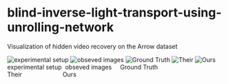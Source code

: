 # blind-inverse-light-transport-using-unrolling-network

Visualization of hidden video recovery on the Arrow dataset

<div style="display:inline-block">
  <img src="https://user-images.githubusercontent.com/75066519/236967818-77dee0ba-cc0b-45bf-b26b-7cc870ca1edb.png" alt="experimental setup",width="50",height="50">
  <img src="https://user-images.githubusercontent.com/75066519/236849741-9b5da7ec-3d9d-424b-b80f-2ea71293bb3d.gif" alt="obseved images">
  <img src="https://user-images.githubusercontent.com/75066519/236830676-e502e78e-3d0f-4712-a5e0-294b215c3590.gif" alt="Ground Truth">
  <img src="https://user-images.githubusercontent.com/75066519/236849938-c8e09389-8064-4df6-a8ca-5900b6ad6feb.gif" alt="Their">
  <img src="https://user-images.githubusercontent.com/75066519/236830797-ae8740c1-ae0a-4a11-afe7-180cfc6fc22e.gif" alt="Ours">
</div>
experimental setup&nbsp
obseved images&nbsp&nbsp&nbsp&nbsp
Ground Truth&nbsp&nbsp&nbsp&nbsp&nbsp&nbsp&nbsp&nbsp&nbsp&nbsp&nbsp&nbsp&nbsp&nbsp
Their&nbsp&nbsp&nbsp&nbsp&nbsp&nbsp&nbsp&nbsp&nbsp&nbsp&nbsp&nbsp&nbsp&nbsp&nbsp&nbsp&nbsp&nbsp&nbsp&nbsp&nbsp&nbsp&nbsp
Ours

<!-- <center class![Uploading experimental setup.png…]()
="half">
    <img src="https://user-images.githubusercontent.com/75066519/236849741-9b5da7ec-3d9d-424b-b80f-2ea71293bb3d.gif" width="128"/><img src="https://user-images.githubusercontent.com/75066519/236830676-e502e78e-3d0f-4712-a5e0-294b215c3590.gif" width="128"/><img src="https://user-images.githubusercontent.com/75066519/236849938-c8e09389-8064-4df6-a8ca-5900b6ad6feb.gif" width="128"/><img src="https://user-images.githubusercontent.com/75066519/236830797-ae8740c1-ae0a-4a11-afe7-180cfc6fc22e.gif" width="128"/>
</center> -->
<!-- ![experimental setup](https://user-images.githubusercontent.com/75066519/236967818-77dee0ba-cc0b-45bf-b26b-7cc870ca1edb.png)
[observe](https://user-images.githubusercontent.com/75066519/236849741-9b5da7ec-3d9d-424b-b80f-2ea71293bb3d.gif)
![gt1](https://user-images.githubusercontent.com/75066519/236830676-e502e78e-3d0f-4712-a5e0-294b215c3590.gif)  
![their1](https://user-images.githubusercontent.com/75066519/236849938-c8e09389-8064-4df6-a8ca-5900b6ad6feb.gif)
![our1](https://user-images.githubusercontent.com/75066519/236830797-ae8740c1-ae0a-4a11-afe7-180cfc6fc22e.gif) -->
